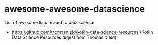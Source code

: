 # awesome-awesome-datascience
List of awesome lists related to data science

* https://github.com/thomasnield/kotlin-data-science-resources (Kotlin Data Science Resources digest from Thomas Nield).
